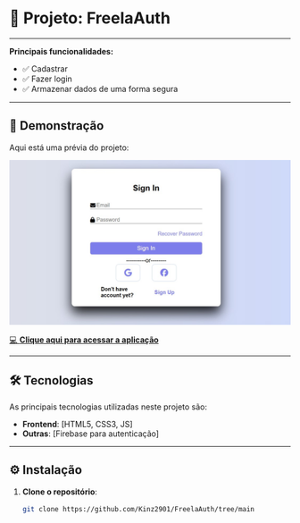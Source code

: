 # **🚀 Projeto: FreelaAuth**
---

**Principais funcionalidades:**
- ✅ Cadastrar
- ✅ Fazer login
- ✅ Armazenar dados de uma forma segura

---

## **📸 Demonstração**
Aqui está uma prévia do projeto:

<p align="center">
  <img src="login.jpg" alt="Demonstração do Projeto" width="700">
</p>

[💻 **Clique aqui para acessar a aplicação**](https://link-para-aplicacao.com)

---

## **🛠 Tecnologias**
As principais tecnologias utilizadas neste projeto são:
- **Frontend**: [HTML5, CSS3, JS]
- **Outras**: [Firebase para autenticação]

---

## **⚙️ Instalação**

1. **Clone o repositório**:
   ```bash
   git clone https://github.com/Kinz2901/FreelaAuth/tree/main
